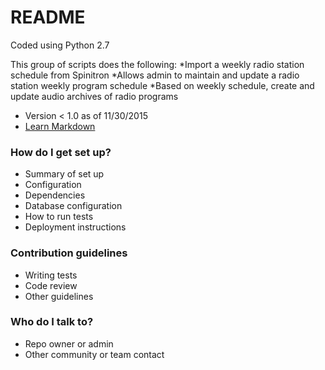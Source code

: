 # README #

Coded using Python 2.7

This group of scripts does the following:
   *Import a weekly radio station schedule from Spinitron
   *Allows admin to maintain and update a radio station weekly program schedule
   *Based on weekly schedule, create and update audio archives of radio programs

* Version < 1.0 as of 11/30/2015
* [Learn Markdown](https://bitbucket.org/tutorials/markdowndemo)

### How do I get set up? ###

* Summary of set up
* Configuration
* Dependencies
* Database configuration
* How to run tests
* Deployment instructions

### Contribution guidelines ###

* Writing tests
* Code review
* Other guidelines

### Who do I talk to? ###

* Repo owner or admin
* Other community or team contact